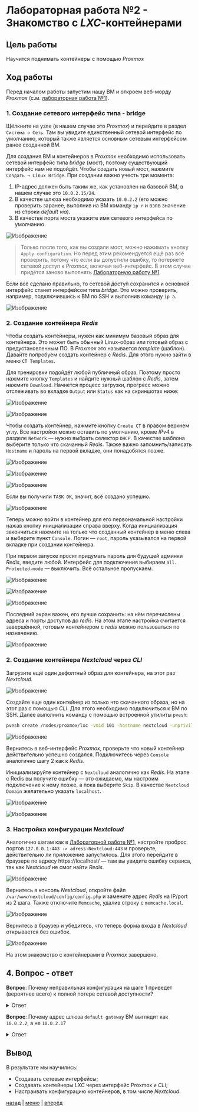 # Лабораторная работа №2 - Знакомство с _LXC_-контейнерами

## Цель работы

Научится поднимать контейнеры с помощью _Proxmox_

## Ход работы

Перед началом работы запустим нашу ВМ и откроем веб-морду _Proxmox_ (с.м. [лабораторная работа №1](../lab_1/REPORT.md)).

### 1. Создание сетевого интерфейс типа - bridge

Щёлкните на узле (в нашем случае это _Proxmox_) и перейдите в раздел `Система → Сеть`. Там вы увидите единственный 
сетевой интерфейс по умолчанию, который также является основным сетевым интерфейсом ранее созданной ВМ.

Для создания ВМ и контейнеров в _Proxmox_ необходимо использовать сетевой интерфейс типа _bridge_ (мост), 
поэтому существующий интерфейс нам не подойдёт. Чтобы создать новый мост, нажмите `Создать → Linux Bridge`. 
При создании важно учесть три момента:

1. IP-адрес должен быть таким же, как установлен на базовой ВМ, в нашем случае это `10.0.2.15/24`.
2. В качестве шлюза необходимо указать `10.0.2.2` (его можно проверить заранее, выполнив на ВМ команду 
`ip r` и взяв значение из строки _default via_).
3. В качестве порта моста укажите имя сетевого интерфейса по умолчанию.

![Изображение](./img/1.png)

> Только после того, как вы создали мост, можно нажимать кнопку `Apply configuration`. Но перед этим рекомендуется 
> ещё раз всё проверить, потому что если вы допустили ошибку, то потеряете сетевой доступ к _Proxmox_, включая 
> веб-интерфейс. В этом случае придётся заново выполнять [Лабораторную работу №1](../lab_1/REPORT.md).

Если всё сделано правильно, то сетевой доступ сохранится и основной интерфейс станет интерфейсом типа _bridge_. 
Это можно проверить, например, подключившись к ВМ по SSH и выполнив команду `ip a`.

![Изображение](./img/2.png)

### 2. Создание контейнера _Redis_

Чтобы создать контейнеры, нужен как минимум базовый образ для контейнера. Это может быть обычный Linux-образ или 
готовый образ с предустановленным ПО. В _Proxmox_ это называется _template_ (шаблон). Давайте попробуем создать контейнер 
с _Redis_. Для этого нужно зайти в меню `CT Templates`.

Для тренировки подойдёт любой публичный образ. Поэтому просто нажмите кнопку `Templates` и найдите нужный шаблон с 
_Redis_, затем нажмите `Download`. Начнется процесс загрузки, прогресс можно отслеживать во вкладке `Output` или `Status`
как на скриншотах ниже:

![Изображение](./img/3.png)

![Изображение](./img/4.png)

Чтобы создать контейнер, нажмите кнопку `Create CT` в правом верхнем углу. Все настройки можно оставить по умолчанию, 
кроме _IPv4_ в разделе `Network` — нужно выбрать селектор `DHCP`. В качестве шаблона выберите только что скачанный 
_Redis_. Также важно запомнить/записать `Hostname` и пароль на первой вкладке, они понадобятся позже.

![Изображение](./img/5.png)

![Изображение](./img/6.png)

![Изображение](./img/7.png)

Если вы получили `TASK OK`, значит, всё создано успешно. 

![Изображение](./img/8.png)

Теперь можно войти в контейнер для его первоначальной настройки нажав кнопку инициализации справа вверху. 
Когда инициализация закончиться нажмите на только что созданный контейнер в меню слева и выберите пункт 
`Console`. Логин — `root`, пароль указывался на первой вкладке при создании контейнера.

При первом запуске просят придумать пароль для будущей админки _Redis_, введите любой. Интерфейс для подключения 
выбираем `all`. `Protected-mode` — выключить. Всё остальное пропускаем.

![Изображение](./img/9.png)

![Изображение](./img/10.png)

![Изображение](./img/11.png)

Последний экран важен, его лучше сохранить: на нём перечислены адреса и порты доступов до _redis_. 
На этом этапе настройка считается завершённой, готовым контейнером с _redis_ можно пользоваться по назначению.

![Изображение](./img/12.png)

### 2. Создание контейнера _Nextcloud_ через _CLI_

Загрузите ещё один дефолтный образ для контейнера, на этот раз _Nextcloud_.

![Изображение](./img/13.png)

Создайте еще один контейнер из только что скачанного образа, но на этот раз с помощью _CLI_. Для этого необходимо 
подключиться к ВМ по SSH. Далее выполнить команду с помощью встроенной утилиты `pvesh`:

```bash
pvesh create /nodes/proxmox/lxc -vmid 101 -hostname nextcloud -unprivileged true -storage local -password "Ваш пароль" -net0 "name=eth0,bridge=vmbr0,ip=dhcp,firewall=yes" -ostemplate local:vztmpl/debian-12-turnkey-nextcloud_18.1-1_amd64.tar.gz -memory 512
```
![Изображение](./img/14.png)

Вернитесь в веб-интерфейс _Proxmox_, проверьте что новый контейнер действительно успешно создался. 
Подключитесь через `Console` аналогично шагу 2 как к _Redis_.

Инициализируйте контейнер с `Nextcloud` аналогично как _Redis_. На этапе с Redis вы получите ошибку — это ожидаемо, 
мы настроим подключение к нему позже, а пока выберите `Skip`. В качестве `Nextcloud Domain` желательно указать 
`localhost`.

![Изображение](./img/15.png)

![Изображение](./img/16.png)

### 3. Настройка конфигурации _Nextcloud_

Аналогично шагам как в [Лабораторной работе №1](../lab_1/REPORT.md), настройте проброс портов
`127.0.0.1:443 -> adress-Nextcloud:443` и проверьте, действительно ли приложение запустилось.
Для этого перейдите в браузере по адресу https://localhost/ — там вы увидите ошибку сервиса, так как _Nextcloud_ не
смог найти _Redis_.

![Изображение](./img/17.png)

Вернитесь в консоль _Nextcloud_, откройте файл `/var/www/nextcloud/config/config.php` и замените адрес _Redis_ на
IP/port из 2 шага. Также отключите `Memcache`, удалив строку с `memcache.local`.

![Изображение](./img/18.png)

Вернитесь в браузер и убедитесь, что теперь форма входа в _Nextcloud_ открывается без ошибок.

![Изображение](./img/19.png)

На этом знакомство с контейнерами в _Proxmox_ завершено.

## 4. Вопрос - ответ

**Вопрос**: Почему неправильная конфигурация на шаге 1 приведет (вероятнее всего) к полной потере сетевой доступности?

<details>
  <summary>Ответ</summary>
  Происходит создание сетевого бриджа, который заменяет текущий сетевой интерфейс и неправильная конфигурация 
  может привести к тому, что Proxmox не сможет правильно связаться с внешней сетью. Т.к. интерфейс не будет иметь 
  корректной конфигурации для маршрутизации трафика, и соответственно, может потерять доступ ко всему сетевому 
  окружению, включая веб-интерфейс управления Proxmox.
</details>


**Вопрос**: Почему адрес шлюза `default gateway` ВМ выглядит как `10.0.2.2`, а не `10.0.2.1`?

<details>
  <summary>Ответ</summary>
  Это происходит из-за конфигурации VirtualBox, которая создает NAT-сетевой интерфейс для ВМ. В данном 
  случаи VirtualBox использует адрес 10.0.2.2 как шлюз для сетей NAT. Это позволяет ВМ использовать данный адрес 
  для подключения к внешним сетям через хостовую машину (где и находится Proxmox с VirtualBox). 
  То есть 10.0.2.2, а не 10.0.2.1 - назначается VirtualBox в качестве линка между ВМ и остальной частью сети.
</details>

## Вывод

В результате мы научились:
- Создавать сетевые интерфейсы;
- Создавать контейнеры _LXC_ через интерфейс Proxmox и _CLI_;
- Настраивать конфигурацию контейнеров, в том числе _Nextcloud_.

[назад](../PROXMOX.md) | [меню](../../README.md) | [вперёд](../lab_3/REPORT.md)
